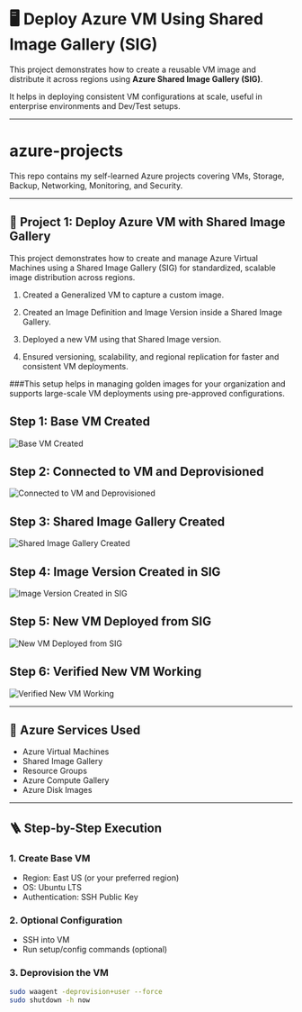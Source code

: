 # 🖥️ Deploy Azure VM Using Shared Image Gallery (SIG)

This project demonstrates how to create a reusable VM image and distribute it across regions using **Azure Shared Image Gallery (SIG)**.

It helps in deploying consistent VM configurations at scale, useful in enterprise environments and Dev/Test setups.

---

# azure-projects

This repo contains my self-learned Azure projects covering VMs, Storage, Backup, Networking, Monitoring, and Security.

---

## 📌 Project 1: Deploy Azure VM with Shared Image Gallery

This project demonstrates how to create and manage Azure Virtual Machines using a Shared Image Gallery (SIG) for standardized, scalable image distribution across regions.

1. Created a Generalized VM to capture a custom image.

2. Created an Image Definition and Image Version inside a Shared Image Gallery.

3. Deployed a new VM using that Shared Image version.

4. Ensured versioning, scalability, and regional replication for faster and consistent VM deployments.

###This setup helps in managing golden images for your organization and supports large-scale VM deployments using pre-approved configurations.

## Step 1: Base VM Created
![Base VM Created](https://github.com/Ramya-S-M/Shared-Image-Gallery-SIG-VM/blob/3f1629325e3a6342a9ea7ae5ee290cfcf983dce6/images/Base_VM_Created.png)

## Step 2: Connected to VM and Deprovisioned
![Connected to VM and Deprovisioned](https://github.com/Ramya-S-M/Shared-Image-Gallery-SIG-VM/blob/3f1629325e3a6342a9ea7ae5ee290cfcf983dce6/images/Connected_to_VM_and_Deprovisioned.png)

## Step 3: Shared Image Gallery Created
![Shared Image Gallery Created](https://github.com/Ramya-S-M/Shared-Image-Gallery-SIG-VM/blob/3f1629325e3a6342a9ea7ae5ee290cfcf983dce6/images/Shared_Image_Gallery_Created.png)

## Step 4: Image Version Created in SIG
![Image Version Created in SIG](https://github.com/Ramya-S-M/Shared-Image-Gallery-SIG-VM/blob/3f1629325e3a6342a9ea7ae5ee290cfcf983dce6/images/Image_Version_Created_in_SIG.png)

## Step 5: New VM Deployed from SIG
![New VM Deployed from SIG](https://github.com/Ramya-S-M/Shared-Image-Gallery-SIG-VM/blob/3f1629325e3a6342a9ea7ae5ee290cfcf983dce6/images/New_VM_Deployed_from_SIG.png)

## Step 6: Verified New VM Working
![Verified New VM Working](https://github.com/Ramya-S-M/Shared-Image-Gallery-SIG-VM/blob/3f1629325e3a6342a9ea7ae5ee290cfcf983dce6/images/Verified_New_VM_Working.png)


---

## 🚀 Azure Services Used

- Azure Virtual Machines  
- Shared Image Gallery  
- Resource Groups  
- Azure Compute Gallery  
- Azure Disk Images

---

## 🪜 Step-by-Step Execution

### 1. Create Base VM
- Region: East US (or your preferred region)  
- OS: Ubuntu LTS  
- Authentication: SSH Public Key  

### 2. Optional Configuration
- SSH into VM  
- Run setup/config commands (optional)  

### 3. Deprovision the VM

```bash
sudo waagent -deprovision+user --force  
sudo shutdown -h now
